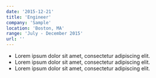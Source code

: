```yaml
---
date: '2015-12-21'
title: 'Engineer'
company: 'Sample'
location: 'Boston, MA'
range: 'July - December 2015'
url: ''
---
```


- Lorem ipsum dolor sit amet, consectetur adipiscing elit. 
- Lorem ipsum dolor sit amet, consectetur adipiscing elit. 
- Lorem ipsum dolor sit amet, consectetur adipiscing elit. 
